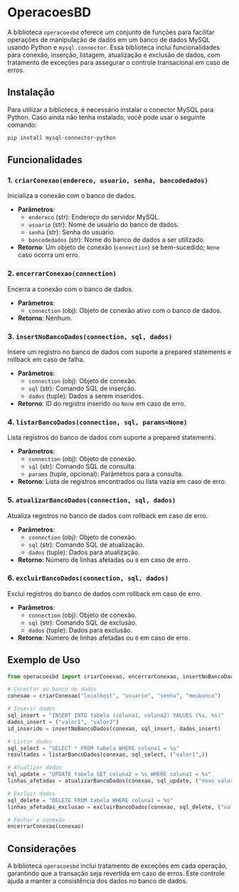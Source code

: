 
# OperacoesBD

A biblioteca `operacoesbd` oferece um conjunto de funções para facilitar operações de manipulação de dados em um banco de dados MySQL usando Python e `mysql.connector`. Essa biblioteca inclui funcionalidades para conexão, inserção, listagem, atualização e exclusão de dados, com tratamento de exceções para assegurar o controle transacional em caso de erros.

## Instalação

Para utilizar a biblioteca, é necessário instalar o conector MySQL para Python. Caso ainda não tenha instalado, você pode usar o seguinte comando:

```bash
pip install mysql-connector-python
```

## Funcionalidades

### 1. `criarConexao(endereco, usuario, senha, bancodedados)`

Inicializa a conexão com o banco de dados.

- **Parâmetros**:
  - `endereco` (str): Endereço do servidor MySQL.
  - `usuario` (str): Nome de usuário do banco de dados.
  - `senha` (str): Senha do usuário.
  - `bancodedados` (str): Nome do banco de dados a ser utilizado.
- **Retorno**: Um objeto de conexão (`connection`) se bem-sucedido; `None` caso ocorra um erro.

### 2. `encerrarConexao(connection)`

Encerra a conexão com o banco de dados.

- **Parâmetros**:
  - `connection` (obj): Objeto de conexão ativo com o banco de dados.
- **Retorno**: Nenhum.

### 3. `insertNoBancoDados(connection, sql, dados)`

Insere um registro no banco de dados com suporte a prepared statements e rollback em caso de falha.

- **Parâmetros**:
  - `connection` (obj): Objeto de conexão.
  - `sql` (str): Comando SQL de inserção.
  - `dados` (tuple): Dados a serem inseridos.
- **Retorno**: ID do registro inserido ou `None` em caso de erro.

### 4. `listarBancoDados(connection, sql, params=None)`

Lista registros do banco de dados com suporte a prepared statements.

- **Parâmetros**:
  - `connection` (obj): Objeto de conexão.
  - `sql` (str): Comando SQL de consulta.
  - `params` (tuple, opcional): Parâmetros para a consulta.
- **Retorno**: Lista de registros encontrados ou lista vazia em caso de erro.

### 5. `atualizarBancoDados(connection, sql, dados)`

Atualiza registros no banco de dados com rollback em caso de erro.

- **Parâmetros**:
  - `connection` (obj): Objeto de conexão.
  - `sql` (str): Comando SQL de atualização.
  - `dados` (tuple): Dados para atualização.
- **Retorno**: Número de linhas afetadas ou `0` em caso de erro.

### 6. `excluirBancoDados(connection, sql, dados)`

Exclui registros do banco de dados com rollback em caso de erro.

- **Parâmetros**:
  - `connection` (obj): Objeto de conexão.
  - `sql` (str): Comando SQL de exclusão.
  - `dados` (tuple): Dados para exclusão.
- **Retorno**: Número de linhas afetadas ou `0` em caso de erro.

## Exemplo de Uso

```python
from operacoesbd import criarConexao, encerrarConexao, insertNoBancoDados, listarBancoDados, atualizarBancoDados, excluirBancoDados

# Conectar ao banco de dados
conexao = criarConexao("localhost", "usuario", "senha", "meubanco")

# Inserir dados
sql_insert = "INSERT INTO tabela (coluna1, coluna2) VALUES (%s, %s)"
dados_insert = ("valor1", "valor2")
id_inserido = insertNoBancoDados(conexao, sql_insert, dados_insert)

# Listar dados
sql_select = "SELECT * FROM tabela WHERE coluna1 = %s"
resultados = listarBancoDados(conexao, sql_select, ("valor1",))

# Atualizar dados
sql_update = "UPDATE tabela SET coluna2 = %s WHERE coluna1 = %s"
linhas_afetadas = atualizarBancoDados(conexao, sql_update, ("novo_valor", "valor1"))

# Excluir dados
sql_delete = "DELETE FROM tabela WHERE coluna1 = %s"
linhas_afetadas_exclusao = excluirBancoDados(conexao, sql_delete, ("valor1",))

# Fechar a conexão
encerrarConexao(conexao)
```

## Considerações

A biblioteca `operacoesbd` inclui tratamento de exceções em cada operação, garantindo que a transação seja revertida em caso de erros. Este controle ajuda a manter a consistência dos dados no banco de dados.


